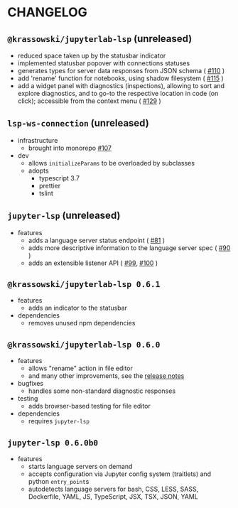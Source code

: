 # CHANGELOG

## `@krassowski/jupyterlab-lsp` (unreleased)

- reduced space taken up by the statusbar indicator
- implemented statusbar popover with connections statuses
- generates types for server data responses from JSON schema (
  [#110](https://github.com/krassowski/jupyterlab-lsp/pull/110)
  )
- add 'rename' function for notebooks, using shadow filesystem (
  [#115](https://github.com/krassowski/jupyterlab-lsp/pull/115)
  )
- add a widget panel with diagnostics (inspections), allowing to
  sort and explore diagnostics, and to go-to the respective location
  in code (on click); accessible from the context menu (
  [#129](https://github.com/krassowski/jupyterlab-lsp/pull/129)
  )

## `lsp-ws-connection` (unreleased)

- infrastructure
  - brought into monorepo [#107](https://github.com/krassowski/jupyterlab-lsp/pull/107)
- dev
  - allows `initializeParams` to be overloaded by subclasses
  - adopts
    - typescript 3.7
    - prettier
    - tslint

## `jupyter-lsp` (unreleased)

- features
  - adds a language server status endpoint (
    [#81](https://github.com/krassowski/jupyterlab-lsp/pull/81)
    )
  - adds more descriptive information to the language server spec (
    [#90](https://github.com/krassowski/jupyterlab-lsp/pulls/100)
    )
  - adds an extensible listener API (
    [#99](https://github.com/krassowski/jupyterlab-lsp/issues/99),
    [#100](https://github.com/krassowski/jupyterlab-lsp/pulls/100)
    )

## `@krassowski/jupyterlab-lsp 0.6.1`

- features
  - adds an indicator to the statusbar
- dependencies
  - removes unused npm dependencies

## `@krassowski/jupyterlab-lsp 0.6.0`

- features
  - allows "rename" action in file editor
  - and many other improvements, see the [release notes](https://github.com/krassowski/jupyterlab-lsp/releases/tag/v0.6.0)
- bugfixes
  - handles some non-standard diagnostic responses
- testing
  - adds browser-based testing for file editor
- dependencies
  - requires `jupyter-lsp`

## `jupyter-lsp 0.6.0b0`

- features
  - starts language servers on demand
  - accepts configuration via Jupyter config system (traitlets) and python
    `entry_point`s
  - autodetects language servers for bash, CSS, LESS, SASS, Dockerfile, YAML, JS,
    TypeScript, JSX, TSX, JSON, YAML
